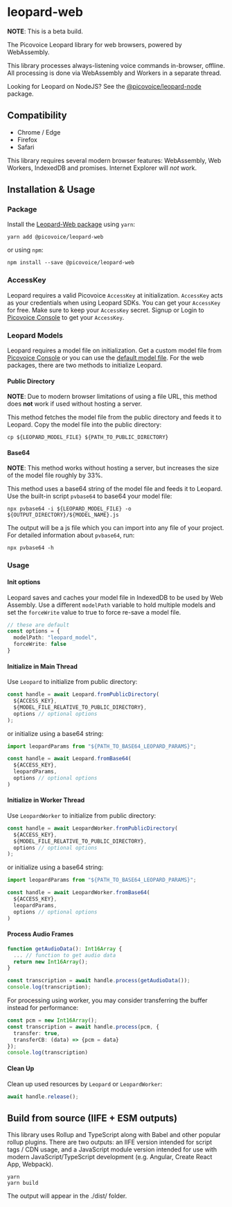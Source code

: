 # leopard-web

**NOTE**: This is a beta build.

The Picovoice Leopard library for web browsers, powered by WebAssembly.

This library processes always-listening voice commands in-browser, offline. All processing is done via WebAssembly and Workers in a separate thread.

Looking for Leopard on NodeJS? See the [@picovoice/leopard-node](https://www.npmjs.com/package/@picovoice/leopard-node) package.

## Compatibility

- Chrome / Edge
- Firefox
- Safari

This library requires several modern browser features: WebAssembly, Web Workers, IndexedDB and promises. Internet Explorer will _not_ work.

## Installation & Usage

### Package

Install the [Leopard-Web package](https://www.npmjs.com/package/@picovoice/leopard-web) using `yarn`:

```console
yarn add @picovoice/leopard-web
```

or using `npm`:

```console
npm install --save @picovoice/leopard-web
```

### AccessKey

Leopard requires a valid Picovoice `AccessKey` at initialization. `AccessKey` acts as your credentials when using Leopard SDKs.
You can get your `AccessKey` for free. Make sure to keep your `AccessKey` secret.
Signup or Login to [Picovoice Console](https://console.picovoice.ai/) to get your `AccessKey`.

### Leopard Models

Leopard requires a model file on initialization. Get a custom model file from [Picovoice Console](https://console.picovoice.ai/cat)
or you can use the [default model file](/lib/common/leopard_params.pv).
For the web packages, there are two methods to initialize Leopard.

#### Public Directory

**NOTE**: Due to modern browser limitations of using a file URL, this method does __not__ work if used without hosting a server.

This method fetches the model file from the public directory and feeds it to Leopard. Copy the model file into the public directory:

```console
cp ${LEOPARD_MODEL_FILE} ${PATH_TO_PUBLIC_DIRECTORY}
```

#### Base64

**NOTE**: This method works without hosting a server, but increases the size of the model file roughly by 33%.

This method uses a base64 string of the model file and feeds it to Leopard. Use the built-in script `pvbase64` to
base64 your model file:

```console
npx pvbase64 -i ${LEOPARD_MODEL_FILE} -o ${OUTPUT_DIRECTORY}/${MODEL_NAME}.js
```

The output will be a js file which you can import into any file of your project. For detailed information about `pvbase64`,
run:

```console
npx pvbase64 -h
```

### Usage

#### Init options

Leopard saves and caches your model file in IndexedDB to be used by Web Assembly. Use a different `modelPath` variable
to hold multiple models and set the `forceWrite` value to true to force re-save a model file.

```typescript
// these are default
const options = {
  modelPath: "leopard_model",
  forceWrite: false
}
```

#### Initialize in Main Thread

Use `Leopard` to initialize from public directory:

```typescript
const handle = await Leopard.fromPublicDirectory(
  ${ACCESS_KEY},
  ${MODEL_FILE_RELATIVE_TO_PUBLIC_DIRECTORY},
  options // optional options
);
```

or initialize using a base64 string:

```typescript
import leopardParams from "${PATH_TO_BASE64_LEOPARD_PARAMS}";

const handle = await Leopard.fromBase64(
  ${ACCESS_KEY},
  leopardParams,
  options // optional options
)
```

#### Initialize in Worker Thread

Use `LeopardWorker` to initialize from public directory:

```typescript
const handle = await LeopardWorker.fromPublicDirectory(
  ${ACCESS_KEY},
  ${MODEL_FILE_RELATIVE_TO_PUBLIC_DIRECTORY},
  options // optional options
);
```

or initialize using a base64 string:

```typescript
import leopardParams from "${PATH_TO_BASE64_LEOPARD_PARAMS}";

const handle = await LeopardWorker.fromBase64(
  ${ACCESS_KEY},
  leopardParams,
  options // optional options
)
```

#### Process Audio Frames

```typescript
function getAudioData(): Int16Array {
  ... // function to get audio data
  return new Int16Array();
}

const transcription = await handle.process(getAudioData());
console.log(transcription);
```

For processing using worker, you may consider transferring the buffer instead for performance:

```typescript
const pcm = new Int16Array();
const transcription = await handle.process(pcm, {
  transfer: true,
  transferCB: (data) => {pcm = data}
});
console.log(transcription)
```

#### Clean Up

Clean up used resources by `Leopard` or `LeopardWorker`:

```typescript
await handle.release();
```

## Build from source (IIFE + ESM outputs)

This library uses Rollup and TypeScript along with Babel and other popular rollup plugins. There are two outputs: an IIFE version intended for script tags / CDN usage, and a JavaScript module version intended for use with modern JavaScript/TypeScript development (e.g. Angular, Create React App, Webpack).

```console
yarn
yarn build
```

The output will appear in the ./dist/ folder.
